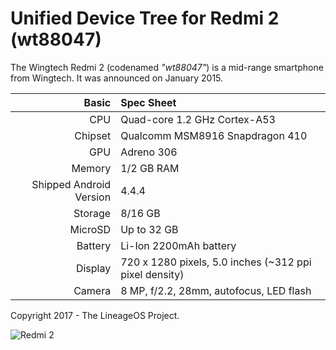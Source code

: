 Unified Device Tree for Redmi 2 (wt88047)
===========================================

The Wingtech Redmi 2 (codenamed _"wt88047"_) is a mid-range smartphone from Wingtech.
It was announced on January 2015.

Basic   | Spec Sheet
-------:|:-------------------------
CPU     | Quad-core 1.2 GHz Cortex-A53
Chipset | Qualcomm MSM8916 Snapdragon 410
GPU     | Adreno 306
Memory  | 1/2 GB RAM
Shipped Android Version | 4.4.4
Storage | 8/16 GB
MicroSD | Up to 32 GB
Battery | Li-Ion 2200mAh battery
Display | 720 x 1280 pixels, 5.0 inches (~312 ppi pixel density)
Camera  | 8 MP, f/2.2, 28mm, autofocus, LED flash

Copyright 2017 - The LineageOS Project.

![Redmi 2](http://cdn2.gsmarena.com/vv/pics/xiaomi/xiaomi-redmi-2-2.jpg "Redmi 2")
